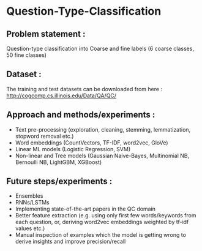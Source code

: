 # Question-Type-Classification

## Problem statement :
Question-type classification into Coarse and fine labels (6 coarse classes, 50 fine classes)

## Dataset :
The training and test datasets can be downloaded from here : http://cogcomp.cs.illinois.edu/Data/QA/QC/

## Approach and methods/experiments :
* Text pre-processing (exploration, cleaning, stemming, lemmatization, stopword removal etc.)
* Word embeddings (CountVectors, TF-IDF, word2vec, GloVe)
* Linear ML models (Logistic Regression, SVM)
* Non-linear and Tree models (Gaussian Naive-Bayes, Multinomial NB, Bernoulli NB, LightGBM, XGBoost)

## Future steps/experiments :
* Ensembles
* RNNs/LSTMs
* Implementing state-of-the-art papers in the QC domain
* Better feature extraction (e.g. using only first few words/keywords from each question, or, deriving word2vec embeddings weighted by tf-idf values etc.) 
* Manual inspection of examples which the model is getting wrong to derive insights and improve precision/recall
